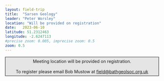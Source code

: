 ```yaml
---
layout: field-trip
title:  "Sarsen Geology"
leader: "Peter Worsley"
location: "Will be provided on registration"
date:   2023-06-10
latitude: 51.2312463
longitude: -2.6247113
#precise zoom: 0.005, imprecise zoom: 0.5
zoom: 0.5
---
```

<div style="    border: 1px solid black;
    padding: 5px;
    background-color: #e5e5e5;
    max-width: 600px;
    text-align: center;
    margin: auto; margin-bottom: 20px;">Meeting location will be provided on registration.<br><br>To register please email Bob Mustow at <a href="mailto:field@bathgeolsoc.org.uk">field@bathgeolsoc.org.uk</a></div>